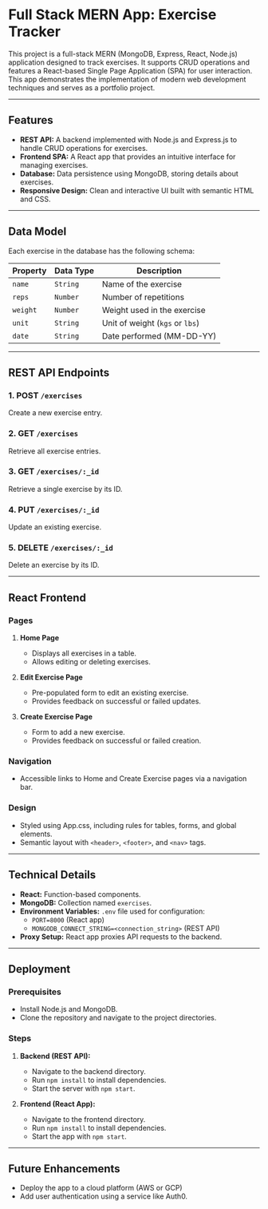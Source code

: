 # Full Stack MERN App: Exercise Tracker

This project is a full-stack MERN (MongoDB, Express, React, Node.js) application designed to track exercises. It supports CRUD operations and features a React-based Single Page Application (SPA) for user interaction. This app demonstrates the implementation of modern web development techniques and serves as a portfolio project.

---

## Features

- **REST API:** A backend implemented with Node.js and Express.js to handle CRUD operations for exercises.
- **Frontend SPA:** A React app that provides an intuitive interface for managing exercises.
- **Database:** Data persistence using MongoDB, storing details about exercises.
- **Responsive Design:** Clean and interactive UI built with semantic HTML and CSS.

---

## Data Model

Each exercise in the database has the following schema:

| Property | Data Type | Description |
|----------|-----------|-------------|
| `name`   | `String`  | Name of the exercise |
| `reps`   | `Number`  | Number of repetitions |
| `weight` | `Number`  | Weight used in the exercise |
| `unit`   | `String`  | Unit of weight (`kgs` or `lbs`) |
| `date`   | `String`  | Date performed (MM-DD-YY) |

---

## REST API Endpoints

### 1. **POST** `/exercises`  
Create a new exercise entry.

### 2. **GET** `/exercises`  
Retrieve all exercise entries.

### 3. **GET** `/exercises/:_id`  
Retrieve a single exercise by its ID.

### 4. **PUT** `/exercises/:_id`  
Update an existing exercise.

### 5. **DELETE** `/exercises/:_id`  
Delete an exercise by its ID.

---

## React Frontend

### Pages
1. **Home Page**
   - Displays all exercises in a table.
   - Allows editing or deleting exercises.

2. **Edit Exercise Page**
   - Pre-populated form to edit an existing exercise.
   - Provides feedback on successful or failed updates.

3. **Create Exercise Page**
   - Form to add a new exercise.
   - Provides feedback on successful or failed creation.

### Navigation
- Accessible links to Home and Create Exercise pages via a navigation bar.

### Design
- Styled using App.css, including rules for tables, forms, and global elements.
- Semantic layout with `<header>`, `<footer>`, and `<nav>` tags.

---

## Technical Details

- **React:** Function-based components.
- **MongoDB:** Collection named `exercises`.
- **Environment Variables:** `.env` file used for configuration:
  - `PORT=8000` (React app)
  - `MONGODB_CONNECT_STRING=<connection_string>` (REST API)
- **Proxy Setup:** React app proxies API requests to the backend.

---

## Deployment

### Prerequisites
- Install Node.js and MongoDB.
- Clone the repository and navigate to the project directories.

### Steps
1. **Backend (REST API):**
   - Navigate to the backend directory.
   - Run `npm install` to install dependencies.
   - Start the server with `npm start`.
   
2. **Frontend (React App):**
   - Navigate to the frontend directory.
   - Run `npm install` to install dependencies.
   - Start the app with `npm start`.

---

## Future Enhancements

- Deploy the app to a cloud platform (AWS or GCP)
- Add user authentication using a service like Auth0.
